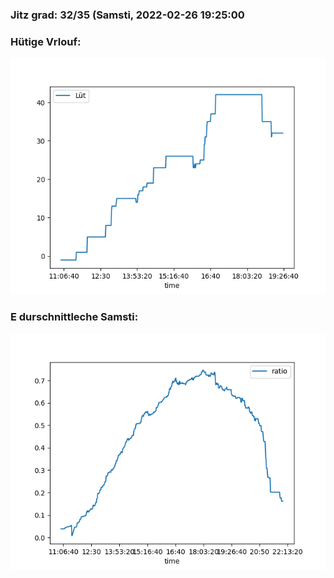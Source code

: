### Jitz grad: 32/35 (Samsti, 2022-02-26 19:25:00

### Hütige Vrlouf:
![Graph](Today.png)

### E durschnittleche Samsti:
![Graph](Samsti.png)